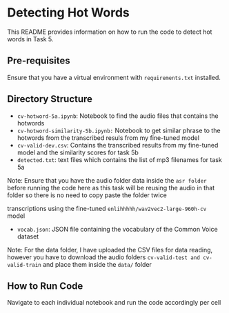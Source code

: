 # Detecting Hot Words

This README provides information on how to run the code to detect hot words in Task 5.

## Pre-requisites 

Ensure that you have a virtual environment with `requirements.txt` installed.

## Directory Structure

- `cv-hotword-5a.ipynb`: Notebook to find the audio files that contains the hotwords
- `cv-hotword-similarity-5b.ipynb:` Notebook to get similar phrase to the hotwords from the transcribed resuls from my fine-tuned model
- `cv-valid-dev.csv`: Contains the transcribed results from my fine-tuned model and the similarity scores for task 5b
- `detected.txt`: text files which contains the list of mp3 filenames for task 5a

Note: Ensure that you have the audio folder data inside the `asr folder` before running the code here as this task will be reusing the audio in that folder so there is no need to copy paste the folder twice

 transcriptions using the fine-tuned `enlihhhhh/wav2vec2-large-960h-cv` model
- `vocab.json`: JSON file containing the vocabulary of the Common Voice dataset

Note: For the data folder, I have uploaded the CSV files for data reading, however you have to download the audio folders `cv-valid-test and cv-valid-train` and place them inside the `data/` folder

## How to Run Code

Navigate to each individual notebook and run the code accordingly per cell
